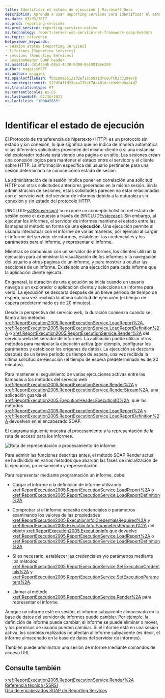 ```yaml
---
title: Identificar el estado de ejecución | Microsoft Docs
description: Aprenda a usar Reporting Services para identificar el estado de ejecución de forma que pueda interactuar de varias maneras con el informe.
ms.date: 03/03/2017
ms.prod: reporting-services
ms.prod_service: reporting-services-native
ms.technology: report-server-web-service-net-framework-soap-headers
ms.topic: reference
helpviewer_keywords:
- session states [Reporting Services]
- lifetimes [Reporting Services]
- sessions [Reporting Services]
- SessionHeader SOAP header
ms.assetid: d8143a4b-08a1-4c38-9d00-8e50818ee380
author: maggiesMSFT
ms.author: maggies
ms.openlocfilehash: fbd189a85121d2ef18c69a1d7886f6b3c3294978
ms.sourcegitcommit: 917df4ffd22e4a229af7dc481dcce3ebba0aa4d7
ms.translationtype: HT
ms.contentlocale: es-ES
ms.lasthandoff: 02/10/2021
ms.locfileid: "100045065"
---
```

# <a name="identifying-execution-state"></a>Identificar el estado de ejecución
  El Protocolo de transferencia de hipertexto (HTTP) es un protocolo sin estado y sin conexión, lo que significa que no indica de manera automática si las diferentes solicitudes provienen del mismo cliente o si una instancia del explorador todavía está viendo una página o un sitio. Las sesiones crean una conexión lógica para mantener el estado entre el servidor y el cliente sobre HTTP. La información específica del usuario pertinente para una sesión determinada se conoce como estado de sesión.  
  
 La administración de la sesión implica poner en correlación una solicitud HTTP con otras solicitudes anteriores generadas en la misma sesión. Sin la administración de sesiones, estas solicitudes parecen no estar relacionadas con el servicio web del servidor de informes debido a la naturaleza sin conexión y sin estado del protocolo HTTP.  
  
 [!INCLUDE[ssRSnoversion](../../includes/ssrsnoversion-md.md)] no expone un concepto holístico del estado de sesión como el expuesto a través de [!INCLUDE[vstecasp](../../includes/vstecasp-md.md)]. Sin embargo, al ejecutar los informes, el servidor de informes mantiene el estado entre las llamadas al método en forma de una **ejecución**. Una ejecución permite al usuario interactuar con el informe de varias maneras, por ejemplo al cargar el informe del servidor de informes, establecer las credenciales y los parámetros para el informe, y representar el informe.  
  
 Mientras se comunican con un servidor de informes, los clientes utilizan la ejecución para administrar la visualización de los informes y la navegación del usuario a otras páginas de un informe, y para mostrar u ocultar las secciones de un informe. Existe solo una ejecución para cada informe que la aplicación cliente ejecuta.  
  
 En general, la duración de una ejecución se inicia cuando un usuario navega a un explorador o aplicación cliente y selecciona un informe para verlo. La ejecución se descarta después de un breve período de tiempo de espera, una vez recibida la última solicitud de ejecución (el tiempo de espera predeterminado es de 20 minutos).  
  
 Desde la perspectiva del servicio web, la duración comienza cuando se llama a los métodos <xref:ReportExecution2005.ReportExecutionService.LoadReport%2A>, <xref:ReportExecution2005.ReportExecutionService.LoadReportDefinition%2A> o <xref:ReportExecution2005.ReportExecutionService.Render%2A> del servicio web del servidor de informes. La aplicación puede utilizar otros métodos para manipular la ejecución activa (por ejemplo, configurar los parámetros y establecer los orígenes de datos). La ejecución se descarta después de un breve período de tiempo de espera, una vez recibida la última solicitud de ejecución (el tiempo de espera predeterminado es de 20 minutos).  
  
 Para mantener el seguimiento de varias ejecuciones activas entre las llamadas a los métodos del servicio web <xref:ReportExecution2005.ReportExecutionService.Render%2A> y <xref:ReportExecution2005.ReportExecutionService.RenderStream%2A>, una aplicación guarda el <xref:ReportExecution2005.ExecutionHeader.ExecutionID%2A>, que los métodos <xref:ReportExecution2005.ReportExecutionService.LoadReport%2A> y <xref:ReportExecution2005.ReportExecutionService.LoadReportDefinition%2A> devuelven en el encabezado SOAP.  
  
 El diagrama siguiente muestra el procesamiento y la representación de la ruta de acceso para los informes.  
  
 ![Ruta de representación o procesamiento de informe](../../reporting-services/report-server-web-service-net-framework-soap-headers/media/rs-render-process-diagram.gif "Ruta de representación o procesamiento de informe")  
  
 Para admitir las funciones descritas antes, el método SOAP Render actual se ha dividido en varios métodos que abarcan las fases de inicialización de la ejecución, procesamiento y representación.  
  
 Para representar mediante programación un informe, debe:  
  
-   Cargar el informe o la definición de informe utilizando <xref:ReportExecution2005.ReportExecutionService.LoadReport%2A> o <xref:ReportExecution2005.ReportExecutionService.LoadReportDefinition%2A>.  
  
-   Comprobar si el informe necesita credenciales o parámetros examinando los valores de las propiedades <xref:ReportExecution2005.ExecutionInfo.CredentialsRequired%2A> y <xref:ReportExecution2005.ExecutionInfo.ParametersRequired%2A> del objeto <xref:ReportExecution2005.ExecutionInfo> que devuelve <xref:ReportExecution2005.ReportExecutionService.LoadReport%2A> o <xref:ReportExecution2005.ReportExecutionService.LoadReportDefinition%2A>  
  
-   Si es necesario, establecer las credenciales y/o parámetros mediante los métodos <xref:ReportExecution2005.ReportExecutionService.SetExecutionCredentials%2A> y <xref:ReportExecution2005.ReportExecutionService.SetExecutionParameters%2A>.  
  
-   Llamar al método <xref:ReportExecution2005.ReportExecutionService.Render%2A> para representar el informe.  
  
 Aunque un informe esté en sesión, el informe subyacente almacenado en la base de datos del servidor de informes puede cambiar. Por ejemplo, la definición de informe puede cambiar, el informe se puede eliminar o mover, y los permisos de usuario pueden cambiar. Si el informe está en una sesión activa, los cambios realizados no afectan al informe subyacente (es decir, el informe almacenado en la base de datos del servidor de informes).  
  
 También puede administrar una sesión de informe mediante comandos de acceso URL.  
  
## <a name="see-also"></a>Consulte también  
 <xref:ReportExecution2005.ReportExecutionService.Render%2A>   
 [Referencia técnica &#40;SSRS&#41;](../../reporting-services/technical-reference-ssrs.md)   
 [Uso de encabezados SOAP de Reporting Services](../../reporting-services/report-server-web-service-net-framework-soap-headers/using-reporting-services-soap-headers.md)  
  
  
